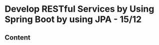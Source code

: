 <!-- omit in toc -->
# Develop RESTful Services by Using Spring Boot by using JPA - 15/12

<!-- omit in toc -->
## Content
